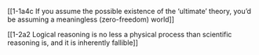 [[1-1a4c If you assume the possible existence of the ‘ultimate’ theory, you’d be assuming a meaningless (zero-freedom) world]]

[[1-2a2 Logical reasoning is no less a physical process than scientific reasoning is, and it is inherently fallible]]


